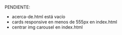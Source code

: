 PENDIENTE:
- acerca-de.html está vacío
- cards responsive en menos de 555px en index.html
- centrar img carousel en index.html